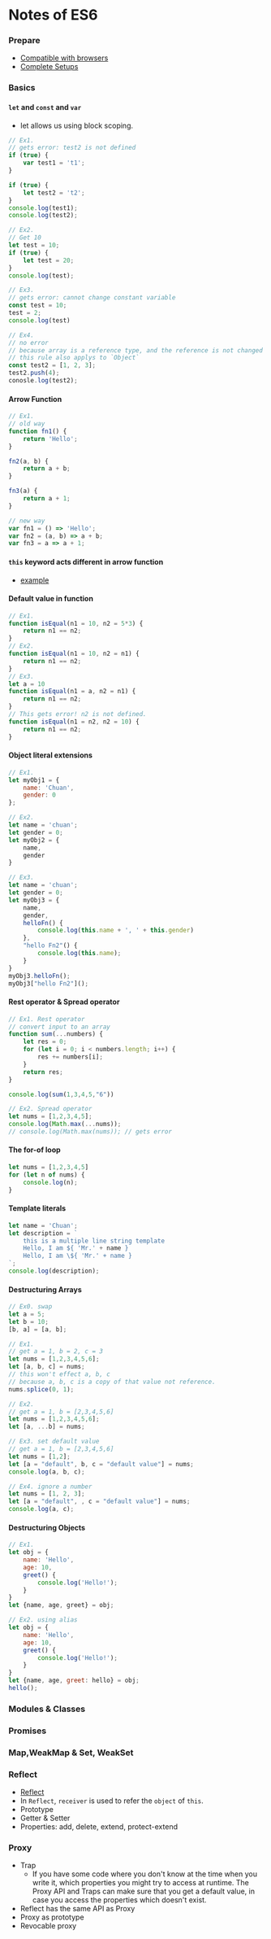 # Notes of ES6

### Prepare
* [Compatible with browsers](https://kangax.github.io/compat-table/es6/)
* [Complete Setups](https://github.com/topheman/vanilla-es6-jspm)

### Basics

#### `let` and `const` and `var`
* let allows us using block scoping.

``` javascript
// Ex1.
// gets error: test2 is not defined
if (true) {
    var test1 = 't1';
}

if (true) {
    let test2 = 't2';
}
console.log(test1);
console.log(test2);

// Ex2.
// Get 10
let test = 10;
if (true) {
    let test = 20;
}
console.log(test);
```

``` javascript
// Ex3.
// gets error: cannot change constant variable
const test = 10;
test = 2;
console.log(test)

// Ex4.
// no error
// because array is a reference type, and the reference is not changed
// this rule also applys to `Object`
const test2 = [1, 2, 3];
test2.push(4);
conosle.log(test2);
```

#### Arrow Function
``` javascript
// Ex1.
// old way
function fn1() {
    return 'Hello';
}

fn2(a, b) {
    return a + b;
}

fn3(a) {
    return a + 1;
} 

// new way
var fn1 = () => 'Hello';
var fn2 = (a, b) => a + b;
var fn3 = a => a + 1;
```

#### `this` keyword acts different in arrow function
* [example](/w1-function-this/)

#### Default value in function
``` javascript
// Ex1.
function isEqual(n1 = 10, n2 = 5*3) {
    return n1 == n2;
}
// Ex2.
function isEqual(n1 = 10, n2 = n1) {
    return n1 == n2;
}
// Ex3.
let a = 10
function isEqual(n1 = a, n2 = n1) {
    return n1 == n2;
}
// This gets error! n2 is not defined.
function isEqual(n1 = n2, n2 = 10) {
    return n1 == n2;
}
```

#### Object literal extensions
``` javascript
// Ex1.
let myObj1 = {
    name: 'Chuan',
    gender: 0
};

// Ex2.
let name = 'chuan';
let gender = 0;
let myObj2 = {
    name,
    gender
}

// Ex3.
let name = 'chuan';
let gender = 0;
let myObj3 = {
    name,
    gender,
    helloFn() {
        console.log(this.name + ', ' + this.gender)
    },
    "hello Fn2"() {
        console.log(this.name);
    }
}
myObj3.helloFn();
myObj3["hello Fn2"]();
```

#### Rest operator & Spread operator
``` javascript
// Ex1. Rest operator
// convert input to an array
function sum(...numbers) {
    let res = 0;
    for (let i = 0; i < numbers.length; i++) {
        res += numbers[i];
    }
    return res;
}

console.log(sum(1,3,4,5,"6"))
```

``` javascript
// Ex2. Spread operator
let nums = [1,2,3,4,5];
console.log(Math.max(...nums));
// console.log(Math.max(nums)); // gets error
```

#### The for-of loop
``` javascript
let nums = [1,2,3,4,5]
for (let n of nums) {
    console.log(n);
}
```

#### Template literals

``` javascript
let name = 'Chuan';
let description = `
    this is a multiple line string template
    Hello, I am ${ 'Mr.' + name }
    Hello, I am \${ 'Mr.' + name }
`;
console.log(description);
```

#### Destructuring Arrays
``` javascript
// Ex0. swap
let a = 5;
let b = 10;
[b, a] = [a, b];
```

``` javascript
// Ex1.
// get a = 1, b = 2, c = 3
let nums = [1,2,3,4,5,6];
let [a, b, c] = nums;
// this won't effect a, b, c
// because a, b, c is a copy of that value not reference.
nums.splice(0, 1);
```

``` javascript
// Ex2.
// get a = 1, b = [2,3,4,5,6]
let nums = [1,2,3,4,5,6];
let [a, ...b] = nums;
```

``` javascript
// Ex3. set default value
// get a = 1, b = [2,3,4,5,6]
let nums = [1,2];
let [a = "default", b, c = "default value"] = nums;
console.log(a, b, c);
```

``` javascript
// Ex4. ignore a number
let nums = [1, 2, 3];
let [a = "default", , c = "default value"] = nums;
console.log(a, c);
```

#### Destructuring Objects
``` javascript
// Ex1.
let obj = {
    name: 'Hello',
    age: 10,
    greet() {
        console.log('Hello!');
    }
}
let {name, age, greet} = obj;
```

``` javascript
// Ex2. using alias
let obj = {
    name: 'Hello',
    age: 10,
    greet() {
        console.log('Hello!');
    }
}
let {name, age, greet: hello} = obj;
hello();
```

### Modules & Classes


### Promises


### Map,WeakMap & Set, WeakSet


### Reflect

* [Reflect](https://developer.mozilla.org/en-US/docs/Web/JavaScript/Reference/Global_Objects/Reflect)
* In `Reflect`, `receiver` is used to refer the `object` of `this`.
* Prototype
* Getter & Setter
* Properties: add, delete, extend, protect-extend

### Proxy
* Trap
  - If you have some code where you don't know at the time when you write it, which properties you might try to access at runtime. The Proxy API and Traps can make sure that you get a default value, in case you access the properties which doesn't exist.
* Reflect has the same API as Proxy
* Proxy as prototype
* Revocable proxy
